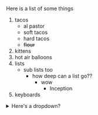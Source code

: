 Here is a list of some things  
1. tacos
   - al pastor
   - soft tacos
   - hard tacos
   - ~~flour~~
2. kittens  
3. hot air balloons  
4. lists
   - sub lists too
     - how deep can a list go??
       - wow
         - Inception
5. keyboards

<details>
   <summary> Here's a dropdown?</summary>
   Did it work?  
   :confused:
</details>
  
